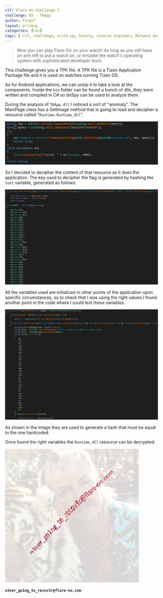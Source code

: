```yaml
---
ctf: Flare-On Challenge 7
challenge: 05 - TKApp
author: Firpo7
layout: writeup
categories: [rev]
tags: [ ctf, challenge, write-up, binary, reverse engineer, Malware Analysis]
---
```


>Now you can play Flare-On on your watch! As long as you still have an arm left to put a watch on, or emulate the watch's operating system with sophisticated developer tools.


This challenge gives you a TPK file. A TPK file is a Tizen Application Package file and it is used on watches running Tizen OS.

As for Android applications, we can unzip it to take a look at the components. Inside the `bin` folder can be found a bunch of dlls, they were written and compiled in C# so dnSpy can be used to analyze them.

During the analysis of `TKApp.dll` I noticed a sort of "anomaly". The MainPage class has a GetImage method that is going to read and decipher a resource called "`Runtime.Runtime_dll`".

![Strange Code](/assets/writeups/FlareOn7/tkapp/strange_code.png)

So I decided to decipher the content of that resource as it does the application. The key used to decipher the flag is generated by hashing the `text` variable, generated as follows:

![Strange Code](/assets/writeups/FlareOn7/tkapp/key_generation.png)

All the variables used are initialized in other points of the application upon specific circumstances, so to check that I was using the right values I found another point in the code where I could test these variables.

![Test Variables](/assets/writeups/FlareOn7/tkapp/test_variables.png)

As shown in the image they are used to generate a hash that must be equal to the one hardcoded.

Once found the right variables the `Runtime_dll` resource can be decrypted.

![Flag](/assets/writeups/FlareOn7/tkapp/Runtime.png)

**`n3ver_go1ng_to_recov3r@flare-on.com`**
